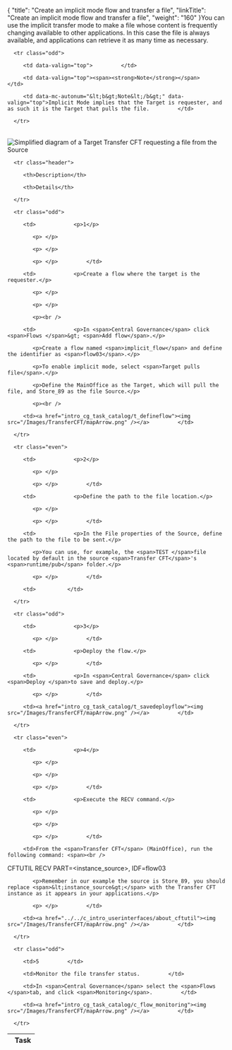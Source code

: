 {
    "title": "Create an implicit mode flow and transfer a file",
    "linkTitle": "Create an implicit mode flow and transfer a file",
    "weight": "160"
}You can use the implicit transfer mode to make a file whose content is frequently changing available to other applications. In this case the file is always available, and applications can retrieve it as many time as necessary.

<table data-cellpadding="0" data-cellspacing="0">
   <tbody>
      <tr class="odd">
         <td data-valign="top">         </td>
         <td data-valign="top"><span><strong>Note</strong></span>         </td>
         <td data-mc-autonum="&lt;b&gt;Note&lt;/b&gt;" data-valign="top">Implicit Mode implies that the Target is requester, and as such it is the Target that pulls the file.         </td>
      </tr>
   </tbody>
</table>

![Simplified diagram of a Target Transfer CFT requesting a file from the Source](/Images/TransferCFT/Implicit_mode_cft_w_cg.png)

<table data-cellspacing="0">
   <thead>
      <tr class="header">
<th colspan="2">  Task</th>
         <th>Description</th>
         <th>Details</th>
      </tr>
   </thead>
   <tbody>
      <tr class="odd">
         <td>            <p>1</p>
            <p> </p>
            <p> </p>
            <p> </p>         </td>
         <td>            <p>Create a flow where the target is the requester.</p>
            <p> </p>
            <p> </p>
            <p><br />
</p>         </td>
         <td>            <p>In <span>Central Governance</span> click <span>Flows </span>&gt; <span>Add flow</span>.</p>
            <p>Create a flow named <span>implicit_flow</span> and define the identifier as <span>flow03</span>.</p>
            <p>To enable implicit mode, select <span>Target pulls file</span>.</p>
            <p>Define the MainOffice as the Target, which will pull the file, and Store_89 as the file Source.</p>
            <p><br />
</p>         </td>
         <td><a href="intro_cg_task_catalog/t_defineflow"><img src="/Images/TransferCFT/mapArrow.png" /></a>         </td>
      </tr>
      <tr class="even">
         <td>            <p>2</p>
            <p> </p>
            <p> </p>         </td>
         <td>            <p>Define the path to the file location.</p>
            <p> </p>
            <p> </p>         </td>
         <td>            <p>In the File properties of the Source, define the path to the file to be sent.</p>
            <p>You can use, for example, the <span>TEST </span>file located by default in the source <span>Transfer CFT</span>'s <span>runtime/pub</span> folder.</p>
            <p> </p>         </td>
         <td>          </td>
      </tr>
      <tr class="odd">
         <td>            <p>3</p>
            <p> </p>         </td>
         <td>            <p>Deploy the flow.</p>
            <p> </p>         </td>
         <td>            <p>In <span>Central Governance</span> click <span>Deploy </span>to save and deploy.</p>
            <p> </p>         </td>
         <td><a href="intro_cg_task_catalog/t_savedeployflow"><img src="/Images/TransferCFT/mapArrow.png" /></a>         </td>
      </tr>
      <tr class="even">
         <td>            <p>4</p>
            <p> </p>
            <p> </p>
            <p> </p>         </td>
         <td>            <p>Execute the RECV command.</p>
            <p> </p>
            <p> </p>
            <p> </p>         </td>
         <td>From the <span>Transfer CFT</span> (MainOffice), run the following command: <span><br />
CFTUTIL RECV PART=&lt;instance_source&gt;, IDF=flow03</span>
            <p>Remember in our example the source is Store_89, you should replace <span>&lt;instance_source&gt;</span> with the Transfer CFT instance as it appears in your applications.</p>
            <p> </p>         </td>
         <td><a href="../../c_intro_userinterfaces/about_cftutil"><img src="/Images/TransferCFT/mapArrow.png" /></a>         </td>
      </tr>
      <tr class="odd">
         <td>5         </td>
         <td>Monitor the file transfer status.         </td>
         <td>In <span>Central Governance</span> select the <span>Flows </span>tab, and click <span>Monitoring</span>.         </td>
         <td><a href="intro_cg_task_catalog/c_flow_monitoring"><img src="/Images/TransferCFT/mapArrow.png" /></a>         </td>
      </tr>
   </tbody>
</table>
